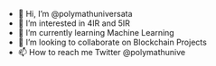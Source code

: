 - 👋 Hi, I’m @polymathuniversata
- 👀 I’m interested in 4IR and 5IR
- 🌱 I’m currently learning Machine Learning
- 💞️ I’m looking to collaborate on Blockchain Projects
- 📫 How to reach me Twitter @polymathunive

<!---
polymathuniversata/polymathuniversata is a ✨ special ✨ repository because its `README.md` (this file) appears on your GitHub profile.
You can click the Preview link to take a look at your changes.
--->
